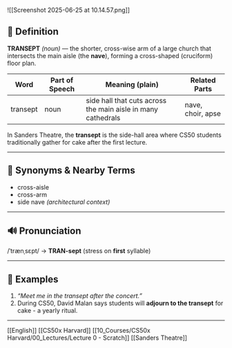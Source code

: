 ![[Screenshot 2025-06-25 at 10.14.57.png]]
## 📖 Definition  
**TRANSEPT** *(noun)* — the shorter, cross-wise arm of a large church that intersects the main aisle (the **nave**), forming a cross-shaped (cruciform) floor plan.

| Word     | Part of Speech | Meaning (plain)                                   | Related Parts |
|----------|----------------|---------------------------------------------------|---------------|
| transept | noun           | side hall that cuts across the main aisle in many cathedrals | nave, choir, apse |

In Sanders Theatre, the **transept** is the side-hall area where CS50 students traditionally gather for cake after the first lecture.

---

## 🟰 Synonyms & Nearby Terms  
- cross-aisle  
- cross-arm  
- side nave *(architectural context)*

---

## 🔊 Pronunciation  
/ˈtrænˌsɛpt/ → **TRAN-sept** (stress on **first** syllable)

---

## 📝 Examples  

1.  *“Meet me in the transept after the concert.”*  
2.  During CS50, David Malan says students will **adjourn to the transept** for cake - a yearly ritual.  

---

[[English]] [[CS50x Harvard]] [[10_Courses/CS50x Harvard/00_Lectures/Lecture 0 - Scratch]] [[Sanders Theatre]]